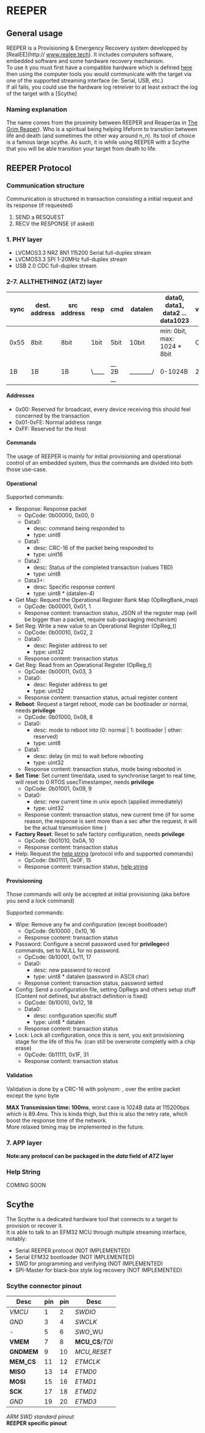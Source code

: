 # REEPER

## General usage
REEPER is a Provisioning & Emergency Recovery system developped by [RealEE](http:// www.realee.tech). It includes computers software, embedded software and some hardware recovery mechanism.  
To use it you must first have a compatible hardware which is defined [here](WRITEME) then using the computer tools you would communicate with the target via one of the supported streaming interface (ie: Serial, USB, etc.)  
If all fails, you could use the hardware log retreiver to at least extract the log of the target with a [Scythe]  

### Naming explanation
The name comes from the proximity between REEPER and Reaper(as in [The Grim Reaper](https://en.wikipedia.org/wiki/Death_(personification))). Who is a spiritual being helping lifeform to transition between life and death (and sometimes the other way around n_n). Its tool of choice is a famous large scythe. As such, it is while using REEPER with a Scythe that you will be able transition your target from death to life.


## REEPER Protocol

### Communication structure
Communication is structured in transaction consisting a initial request and its response (if requested)
1. SEND a RESQUEST
2. RECV the RESPONSE (if asked)

### 1. PHY layer
* LVCMOS3.3 NRZ 8N1 115200 Serial full-duplex stream
* LVCMOS3.3 SPI 1-20MHz full-duplex stream
* USB 2.0 CDC full-duplex stream

### 2-7. ALLTHETHINGZ (ATZ) layer
| sync		| dest. address | src address	| resp	| cmd	  	 | datalen	 | data0, data1, data2	... data1023	|	validation	|
| ------- | ------------- | ----------- | ----- | -------- | --------- | ---------------------------------- | ----------- |
| 0x55		| 8bit          | 8bit        | 1bit	| 5bit		 | 10bit     | min: 0bit, max: 1024 * 8bit			  | CRC-16	  	|
| 1B		  | 1B            | 1B          | \\____|	__ 2B __ | ________/ | 0-1024B								            | 2B	      	|

#### Addresses
* 0x00: Reserved for broadcast, every device receiving this should feel concerned by the transaction
* 0x01-0xFE: Normal address range
* 0xFF: Reserved for the Host

#### Commands
The usage of REEPER is mainly for initial provisioning and operational control of an embedded system, thus the commands are divided into both those use-case.  

#### Operational
Supported commands:
* Response: Response packet
  * OpCode: 0b00000, 0x00, 0
  * Data0:
    * desc: command being responded to
    * type: uint8
  * Data1:
    * desc: CRC-16 of the packet being responded to
    * type: uint16
  * Data2:
    * desc: Status of the completed transaction (values TBD)
    * type: uint8
  * Data3+:
    * desc: Specific response content
    * type: uint8 * (datalen-4)
* Get Map: Request the Operational Register Bank Map (OpRegBank_map)
  * OpCode: 0b00001, 0x01, 1
  * Response content: transaction status, JSON of the register map (will be bigger than a packet, require sub-packaging mechanism)
* Set Reg: Write a new value to an Operational Register (OpReg_t)
  * OpCode: 0b00010, 0x02, 2
  * Data0:
    * desc: Register address to set
    * type: uint32
  * Response content:  transaction status
* Get Reg: Read from an Operational Register (OpReg_t)
  * OpCode: 0b00011, 0x03, 3
  * Data0:
    * desc: Register address to get
    * type: uint32
  * Response content:  transaction status, actual register content
* **Reboot**: Request a target reboot, mode can be bootloader or normal, needs **privilege**
  * OpCode: 0b01000, 0x08, 8
  * Data0:
    * desc: mode to reboot into (0: normal | 1: bootloader | other: reserved)
    * type: uint8
  * Data1:
    * desc: delay (in ms) to wait before rebooting
    * type: uint32
  * Response content: transaction status, mode being rebooted in
* **Set Time**: Set current time/data, used to synchronise target to real time, will reset to 0 RTOS usecTimestamper, needs **privilege**
  * OpCode: 0b01001, 0x09, 9
  * Data0:
    * desc: new current time in unix epoch (applied immediately)
    * type: uint32
  * Response content: transaction status, new current time (if for some reason, the response is sent more than a sec after the request, it will be the actual transmission time )
* **Factory Reset**: Reset to safe factory configuration, needs **privilege**
  * OpCode: 0b01010, 0x0A, 10
  * Response content: transaction status
* Help: Request the [help string](#help-string) (protocol info and supported commands)
  * OpCode: 0b01111, 0x0F, 15
  * Response content: transaction status, [help string](#help-string)

#### Provisionning
Those commands will only be accepted at initial provisioning (aka before you send a lock command)

Supported commands:
* Wipe: Remove any fw and configuration (except bootloader)
  * OpCode: 0b10000 , 0x10, 16
  * Response content: transaction status
* Password: Configure a secret password used for **privilege**ed commands, set to NULL for no password.
  * OpCode: 0b10001, 0x11, 17
  * Data0:
    * desc: new password to record
    * type: uint8 * datalen (password in ASCII char)
  * Response content: transaction status, password setted
* Config: Send a configuration file, setting OpRegs and others setup stuff (Content not defined, but abstract definition is fixed)
  * OpCode: 0b10010, 0x12, 18
  * Data0:
    * desc: configuration specific stuff
    * type: uint8 * datalen
  * Response content: transaction status
* Lock: Lock all configuration, once this is sent, you exit provisioning stage for the life of this fw. (can still be overwrote completly with a chip erase)
  * OpCode: 0b11111, 0x1F, 31
  * Response content: transaction status

#### Validation
Validation is done by a CRC-16 with polynom: , over the entire packet except the sync byte

**MAX Transmission time: 100ms**, worst case is 1024B data at 115200bps which is 89.4ms. This is kinda thigh, but this is also the retry rate, which boost the response time of the network.  
More relaxed timing may be implemented in the future.

### 7. APP layer
**Note:any protocol can be packaged in the *data* field of *ATZ* layer**

### Help String
COMING SOON

## Scythe
The Scythe is a dedicated hardware tool that connects to a target to provision or recover it.  
It is able to talk to an EFM32 MCU through multiple streaming interface, notably: 
  * Serial REEPER protocol (NOT IMPLEMENTED)
  * Serial EFM32 bootloader (NOT IMPLEMENTED)
  * SWD for programming and verifying (NOT IMPLEMENTED)
  * SPI-Master for black-box style log recovery (NOT IMPLEMENTED)


### Scythe connector pinout

| Desc            | pin | pin | Desc              |
|-----------------|-----|-----|-------------------|
| *VMCU*          | 1   | 2   | *SWDIO*           |
| *GND*           | 3   | 4   | *SWCLK*           |
| -               | 5   | 6   | *SWO*_WU          |
| **VMEM**        | 7   | 8   | **MCU_CS**/*TDI*  |
| **GNDMEM**      | 9   | 10  | *MCU_RESET*       |
| **MEM_CS**      | 11  | 12  | *ETMCLK*          |
| **MISO**        | 13  | 14  | *ETMD0*           |
| **MOSI**        | 15  | 16  | *ETMD1*           |
| **SCK**         | 17  | 18  | *ETMD2*           |
| *GND*           | 19  | 20  | *ETMD3*           |


*ARM SWD standard pinout*  
**REEPER specific pinout**  


